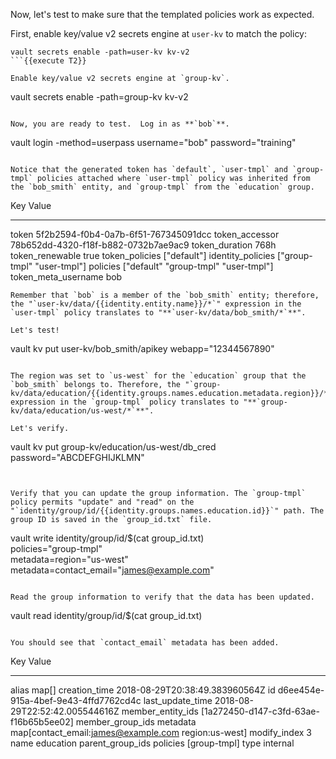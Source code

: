 Now, let's test to make sure that the templated policies work as expected.

First, enable key/value v2 secrets engine at `user-kv` to match the policy:

```
vault secrets enable -path=user-kv kv-v2
```{{execute T2}}

Enable key/value v2 secrets engine at `group-kv`.

```
vault secrets enable -path=group-kv kv-v2
```{{execute T2}}

Now, you are ready to test.  Log in as **`bob`**.

```
vault login -method=userpass username="bob" password="training"
```{{execute T2}}

Notice that the generated token has `default`, `user-tmpl` and `group-tmpl` policies attached where `user-tmpl` policy was inherited from the `bob_smith` entity, and `group-tmpl` from the `education` group.

```
Key                    Value
---                    -----
token                  5f2b2594-f0b4-0a7b-6f51-767345091dcc
token_accessor         78b652dd-4320-f18f-b882-0732b7ae9ac9
token_duration         768h
token_renewable        true
token_policies         ["default"]
identity_policies      ["group-tmpl" "user-tmpl"]
policies               ["default" "group-tmpl" "user-tmpl"]
token_meta_username    bob
```
Remember that `bob` is a member of the `bob_smith` entity; therefore, the "`user-kv/data/{{identity.entity.name}}/*`" expression in the `user-tmpl` policy translates to "**`user-kv/data/bob_smith/*`**".

Let's test!

```
vault kv put user-kv/bob_smith/apikey webapp="12344567890"
```{{execute T2}}

The region was set to `us-west` for the `education` group that the `bob_smith` belongs to. Therefore, the "`group-kv/data/education/{{identity.groups.names.education.metadata.region}}/*`" expression in the `group-tmpl` policy translates to "**`group-kv/data/education/us-west/*`**".

Let's verify.

```
vault kv put group-kv/education/us-west/db_cred password="ABCDEFGHIJKLMN"
```{{execute T2}}


Verify that you can update the group information. The `group-tmpl` policy permits "update" and "read" on the "`identity/group/id/{{identity.groups.names.education.id}}`" path. The group ID is saved in the `group_id.txt` file.

```
vault write identity/group/id/$(cat group_id.txt) \
        policies="group-tmpl" \
        metadata=region="us-west" \
        metadata=contact_email="james@example.com"
```{{execute T2}}

Read the group information to verify that the data has been updated.

```
vault read identity/group/id/$(cat group_id.txt)
```{{execute T2}}

You should see that `contact_email` metadata has been added.

```
Key                  Value
---                  -----
alias                map[]
creation_time        2018-08-29T20:38:49.383960564Z
id                   d6ee454e-915a-4bef-9e43-4ffd7762cd4c
last_update_time     2018-08-29T22:52:42.005544616Z
member_entity_ids    [1a272450-d147-c3fd-63ae-f16b65b5ee02]
member_group_ids     <nil>
metadata             map[contact_email:james@example.com region:us-west]
modify_index         3
name                 education
parent_group_ids     <nil>
policies             [group-tmpl]
type                 internal
```
